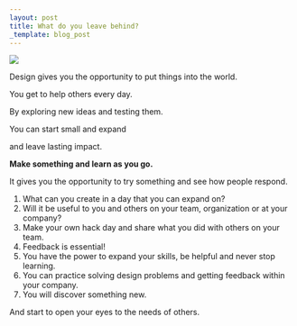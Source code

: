 ```yaml
---
layout: post
title: What do you leave behind?
_template: blog_post
---
```


![](/uploads/color-1.jpg)

Design gives you the opportunity to put things into the world.

You get to help others every day.

By exploring new ideas and testing them.

You can start small and expand

and leave lasting impact.

**Make something and learn as you go.**

It gives you the opportunity to try something and see how people respond.

1. What can you create in a day that you can expand on?
2. Will it be useful to you and others on your team, organization or at your company?
3. Make your own hack day and share what you did with others on your team.
4. Feedback is essential!
5. You have the power to expand your skills, be helpful and never stop learning.
6. You can practice solving design problems and getting feedback within your company.
7. You will discover something new.

  
And start to open your eyes to the needs of others.

